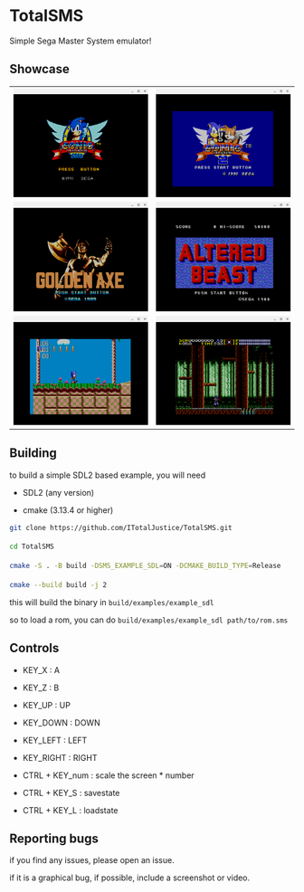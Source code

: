 # TotalSMS

Simple Sega Master System emulator!

## Showcase

|                          |                          |
:-------------------------:|:-------------------------:
![Img](res/Screenshot_2021-06-22_20.44.24.png) | ![Img](res/Screenshot_2021-06-22_20.45.17.png)
![Img](res/Screenshot_2021-06-22_20.45.41.png) | ![Img](res/Screenshot_2021-06-22_20.46.31.png)
![Img](res/Screenshot_2021-06-22_20.47.21.png) | ![Img](res/Screenshot_2021-06-22_20.51.02.png)

## Building

to build a simple SDL2 based example, you will need

- SDL2 (any version)

- cmake (3.13.4 or higher)

```sh
git clone https://github.com/ITotalJustice/TotalSMS.git

cd TotalSMS

cmake -S . -B build -DSMS_EXAMPLE_SDL=ON -DCMAKE_BUILD_TYPE=Release

cmake --build build -j 2
```
this will build the binary in `build/examples/example_sdl`

so to load a rom, you can do `build/examples/example_sdl path/to/rom.sms`

## Controls

- KEY_X     : A
- KEY_Z     : B
- KEY_UP    : UP
- KEY_DOWN  : DOWN
- KEY_LEFT  : LEFT
- KEY_RIGHT : RIGHT

- CTRL + KEY_num  : scale the screen * number
- CTRL + KEY_S    : savestate
- CTRL + KEY_L  : loadstate

## Reporting bugs

if you find any issues, please open an issue.

if it is a graphical bug, if possible, include a screenshot or video.
